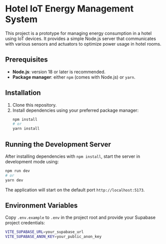 # Hotel IoT Energy Management System

This project is a prototype for managing energy consumption in a hotel using IoT devices. It provides a simple Node.js server that communicates with various sensors and actuators to optimize power usage in hotel rooms.

## Prerequisites

- **Node.js**: version 18 or later is recommended.
- **Package manager**: either `npm` (comes with Node.js) or `yarn`.

## Installation

1. Clone this repository.
2. Install dependencies using your preferred package manager:
   ```bash
   npm install
   # or
   yarn install
   ```

## Running the Development Server

After installing dependencies with `npm install`, start the server in development mode using:

```bash
npm run dev
# or
yarn dev
```

The application will start on the default port `http://localhost:5173`.

## Environment Variables

Copy `.env.example` to `.env` in the project root and provide your Supabase project credentials:

```bash
VITE_SUPABASE_URL=your_supabase_url
VITE_SUPABASE_ANON_KEY=your_public_anon_key
```


